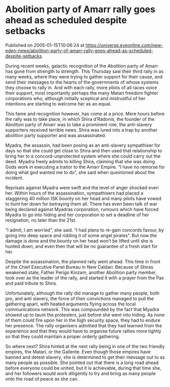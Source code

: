 # Abolition party of Amarr rally goes ahead as scheduled despite setbacks
Published on 2005-01-15T10:06:24 at https://universe.eveonline.com/new-eden-news/abolition-party-of-amarr-rally-goes-ahead-as-scheduled-despite-setbacks

During recent weeks, galactic recognition of the Abolition party of Amarr has gone from strength to strength. This Thursday saw their third rally in as many weeks, where they were trying to gather support for their cause, and send their messages to the hearts of the governments of whose systems they choose to rally in. And with each rally, more pilots of all races voice their support, most importantly perhaps the many Matari freedom fighter corporations who, although initially sceptical and mistrustful of her intentions are starting to welcome her as an equal.   
  
This fame and recognition however, has come at a price. Mere hours before the rally was to take place, in which Shira d’Radonis, the founder of the Abolition party of Amarr was to take a prominent role, the anti-slavery supporters received terrible news. Shira was lured into a trap by another abolition party supporter and was assassinated.   
  
Myadra, the assassin, had been posing as an anti-slavery sympathiser for days so that she could get close to Shira and then used that relationship to bring her to a concord-unprotected system where she could carry out the deed. Myadra freely admits to killing Shira, claiming that she was doing Gods work in executing a traitor to the Amarr Empire. “I have no remorse for doing what god wanted me to do”, she said when questioned about the incident.   
  
Reprisals against Myadra were swift and the level of anger shocked even her. Within hours of the assassination, sympathisers had placed a staggering 40 million ISK bounty on her head and many pilots have vowed to hunt her down for betraying them all. There has even been talk of war being declared against Myadras corporation, rumours which have forced Myadra to go into hiding and her corporation to set a deadline of her resignation, no later than the 21st.   
  
“I admit, I am worried”, she said. “I had plans to re-gain concords favour, by going into deep space and ridding it of some angel pirates”. But now the damage is done and the bounty on her head won’t be lifted until she is hunted down, and even then that will be no guarantee of a fresh start for her.   
  
Despite the assassination, the planned rally went ahead. This time in front of the Chief Executive Panel Bureau in New Caldari. Because of Shiras weakened state, Father Perigo Kinzam, another Abolition party member, took over as the leader of the rally, and started it with a prayer from the Pax and paid tribute to Shira.   
  
Unfortunately, although the rally did manage to gather many people, both pro, and anti slavery, the force of their convictions managed to pull the gathering apart, with heated arguments flying across the local communications network. This was compounded by the fact that Myadra showed up to taunt the protesters, just before she went into hiding. As none of them could fire upon her in the high security space, they had to endure her presence. The rally organisers admitted that they had learned from the experience and that they would have to organise future rallies more tightly so that they could maintain a proper orderly gathering.   
  
So where next? Shira hinted at the next rally being in one of the two friendly empires, the Matari, or the Gallente. Even though those empires have banned and detest slavery, she is determined to get their message out to as many people as possible. She pointed out that there is a long road ahead before everyone could be united, but it is achievable, during that time she, and her followers would work diligently to try and bring as many people onto the road of peace as she can.
